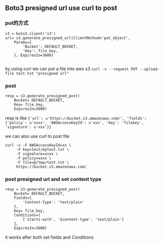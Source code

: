 ## Boto3 presigned url use curl to post

### put的方式

```
s3 = boto3.client('s3')
url= s3.generate_presigned_url(ClientMethod='put_object', 
    Params={
        'Bucket': DEFAULT_BUCKET, 
        'Key': file_key,
    }, ExpiresIn=3600)


```

by using curl we can put a file into aws s3 `curl -v --request PUT --upload-file test.txt "presigned url"`

### post 

```
resp = s3.generate_presigned_post(
    Bucket= DEFAULT_BUCKET,
    Key= file_key,
    ExpiresIn=3600)
```

resp is like `{'url': u'https://bucket.s3.amazonaws.com/', 'fields': {'policy': u'xxxx', 'AWSAccessKeyId': u'xxx', 'key': 'filekey', 'signature': u'xxx'}}`

we can also use curl to post file

```
curl -v -F AWSAccessKeyId=xx \
     -F key=test/mytest.txt \
     -F signature=xxxx \
     -F policy=xxxx \
     -F file=@/tmp/test.txt \
     https://bucket.s3.amazonaws.com/
```

### post presigned url and set content type

```
resp = s3.generate_presigned_post(
    Bucket= DEFAULT_BUCKET,
    Fields={
        'Content-Type': 'text/plain'
    },
    Key= file_key,
    Conditions=[
        ['starts-with', '$content-type', 'text/plain']
    ],
    ExpiresIn=3600)
```

it works after both set fields and Conditions 


